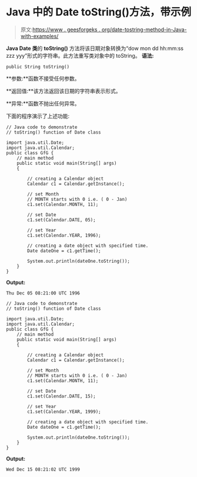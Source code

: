 # Java 中的 Date toString()方法，带示例

> 原文:[https://www . geesforgeks . org/date-tostring-method-in-Java-with-examples/](https://www.geeksforgeeks.org/date-tostring-method-in-java-with-examples/)

**Java Date 类**的 **toString()** 方法将该日期对象转换为“dow mon dd hh:mm:ss zzz yyy”形式的字符串。此方法重写类对象中的 toString。
**语法:**

```
public String toString()

```

**参数:**函数不接受任何参数。

**返回值:**该方法返回该日期的字符串表示形式。

**异常:**函数不抛出任何异常。

下面的程序演示了上述功能:

```
// Java code to demonstrate
// toString() function of Date class

import java.util.Date;
import java.util.Calendar;
public class GfG {
    // main method
    public static void main(String[] args)
    {

        // creating a Calendar object
        Calendar c1 = Calendar.getInstance();

        // set Month
        // MONTH starts with 0 i.e. ( 0 - Jan)
        c1.set(Calendar.MONTH, 11);

        // set Date
        c1.set(Calendar.DATE, 05);

        // set Year
        c1.set(Calendar.YEAR, 1996);

        // creating a date object with specified time.
        Date dateOne = c1.getTime();

        System.out.println(dateOne.toString());
    }
}
```

**Output:**

```
Thu Dec 05 08:21:00 UTC 1996

```

```
// Java code to demonstrate
// toString() function of Date class

import java.util.Date;
import java.util.Calendar;
public class GfG {
    // main method
    public static void main(String[] args)
    {

        // creating a Calendar object
        Calendar c1 = Calendar.getInstance();

        // set Month
        // MONTH starts with 0 i.e. ( 0 - Jan)
        c1.set(Calendar.MONTH, 11);

        // set Date
        c1.set(Calendar.DATE, 15);

        // set Year
        c1.set(Calendar.YEAR, 1999);

        // creating a date object with specified time.
        Date dateOne = c1.getTime();

        System.out.println(dateOne.toString());
    }
}
```

**Output:**

```
Wed Dec 15 08:21:02 UTC 1999

```
